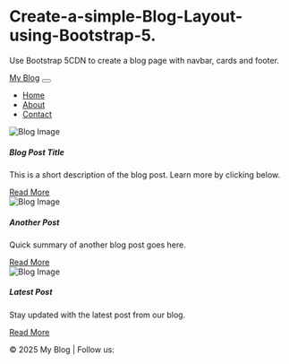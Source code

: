 # Create-a-simple-Blog-Layout-using-Bootstrap-5.
Use Bootstrap 5CDN to create a blog page with navbar, cards and footer.
<!DOCTYPE html>
<html lang="en">
<head>
  <meta charset="UTF-8">
  <meta name="viewport" content="width=device-width, initial-scale=1.0">
  <title>My Blog</title>
  <!-- Bootstrap 5 CSS -->
  <link href="https://cdn.jsdelivr.net/npm/bootstrap@5.3.3/dist/css/bootstrap.min.css" rel="stylesheet">
</head>
<body>

  <!-- Navbar -->
  <nav class="navbar navbar-expand-lg navbar-dark bg-dark">
    <div class="container-fluid">
      <a class="navbar-brand" href="#">My Blog</a>
      <button class="navbar-toggler" type="button" data-bs-toggle="collapse" 
              data-bs-target="#navbarNav" aria-controls="navbarNav" aria-expanded="false" 
              aria-label="Toggle navigation">
        <span class="navbar-toggler-icon"></span>
      </button>
      <div class="collapse navbar-collapse" id="navbarNav">
        <ul class="navbar-nav ms-auto">
          <li class="nav-item"><a class="nav-link active" href="#">Home</a></li>
          <li class="nav-item"><a class="nav-link" href="#">About</a></li>
          <li class="nav-item"><a class="nav-link" href="#">Contact</a></li>
        </ul>
      </div>
    </div>
  </nav>

  <!-- Blog Container -->
  <div class="container my-5">
    <div class="row g-4">
      <!-- Card 1 -->
      <div class="col-md-4">
        <div class="card h-100 shadow">
          <img src="https://via.placeholder.com/300x200" class="card-img-top" alt="Blog Image">
          <div class="card-body">
            <h5 class="card-title">Blog Post Title</h5>
            <p class="card-text">This is a short description of the blog post. Learn more by clicking below.</p>
            <a href="#" class="btn btn-primary">Read More</a>
          </div>
        </div>
      </div>
      <!-- Card 2 -->
      <div class="col-md-4">
        <div class="card h-100 shadow">
          <img src="https://via.placeholder.com/300x200" class="card-img-top" alt="Blog Image">
          <div class="card-body">
            <h5 class="card-title">Another Post</h5>
            <p class="card-text">Quick summary of another blog post goes here.</p>
            <a href="#" class="btn btn-primary">Read More</a>
          </div>
        </div>
      </div>
      <!-- Card 3 -->
      <div class="col-md-4">
        <div class="card h-100 shadow">
          <img src="https://via.placeholder.com/300x200" class="card-img-top" alt="Blog Image">
          <div class="card-body">
            <h5 class="card-title">Latest Post</h5>
            <p class="card-text">Stay updated with the latest post from our blog.</p>
            <a href="#" class="btn btn-primary">Read More</a>
          </div>
        </div>
      </div>
    </div>
  </div>

  <!-- Footer -->
  <footer class="bg-dark text-light text-center py-3">
    <p>© 2025 My Blog | Follow us: 
      <a href="#" class="text-light mx-2"><i class="bi bi-facebook"></i></a>
      <a href="#" class="text-light mx-2"><i class="bi bi-twitter"></i></a>
      <a href="#" class="text-light mx-2"><i class="bi bi-instagram"></i></a>
    </p>
  </footer>

  <!-- Bootstrap JS -->
  <script src="https://cdn.jsdelivr.net/npm/bootstrap@5.3.3/dist/js/bootstrap.bundle.min.js"></script>
  <!-- Bootstrap Icons -->
  <link href="https://cdn.jsdelivr.net/npm/bootstrap-icons/font/bootstrap-icons.css" rel="stylesheet">
</body>
</html>


